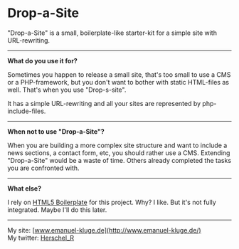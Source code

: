 Drop-a-Site
===========

"Drop-a-Site" is a small, boilerplate-like starter-kit for a simple site with URL-rewriting.

_______________________

**What do you use it for?**

Sometimes you happen to release a small site, that's too small to use a CMS or a PHP-framework, but you don't want to bother with static HTML-files as well. That's when you use "Drop-s-site".

It has a simple URL-rewriting and all your sites are represented by php-include-files.

_______________________

**When not to use "Drop-a-Site"?**

When you are building a more complex site structure and want to include a news sections, a contact form, etc, you should rather use a CMS. Extending "Drop-a-Site" would be a waste of time. Others already completed the tasks you are confronted with.

______________________

**What else?**

I rely on [HTML5 Boilerplate](http://html5boilerplate.com/) for this project. Why? I like. But it's not fully integrated. Maybe I'll do this later.

______________________

My site: [www.emanuel-kluge.de](http://www.emanuel-kluge.de/)  
My twitter: [Herschel_R](http://twitter.com/Herschel_R)